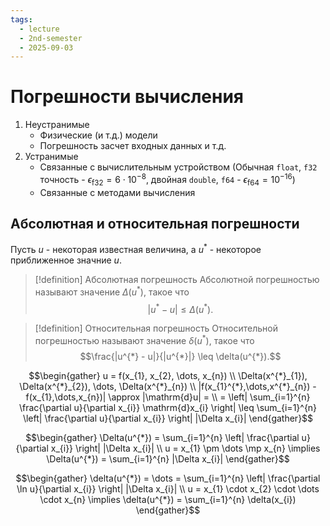 ```yaml
---
tags:
  - lecture
  - 2nd-semester
  - 2025-09-03
---
```


# Погрешности вычисления

1. Неустранимые
	- Физические (и т.д.) модели 
	- Погрешность засчет входных данных и т.д.
2. Устранимые
	- Связанные с вычислительным устройством
		(Обычная `float`, `f32` точность - $\epsilon_{\mathrm{f 32}} = 6\cdot 10 ^{-8}$, двойная `double`, `f64` - $\epsilon_{\mathrm{f 64}} = 10^{-16}$)
	- Связанные с методами вычисления

## Абсолютная и относительная погрешности

Пусть $u$ - некоторая известная величина, а $u^{*}$ - некоторое приближенное значние $u$.

> [!definition] Абсолютная погрешность
> Абсолютной погрешностью называют значение $\Delta (u^{*})$, такое что $$|u^{*} - u| \leq \Delta(u^{*}).$$

> [!definition] Относительная погрешность
> Относительной погрешностью называют значение $\delta(u^{*})$, такое что $$\frac{|u^{*} - u|}{|u^{*}|} \leq \delta(u^{*}).$$

$$\begin{gather}
u = f(x_{1}, x_{2}, \dots, x_{n}) \\
\Delta(x^{*}_{1}), \Delta(x^{*}_{2}), \dots, \Delta(x^{*}_{n})  \\
|f(x_{1}^{*},\dots,x^{*}_{n}) - f(x_{1},\dots,x_{n})| \approx |\mathrm{d}u| = \\
= \left| \sum_{i=1}^{n} \frac{\partial u}{\partial x_{i}} \mathrm{d}x_{i} \right| \leq \sum_{i=1}^{n} \left| \frac{\partial u}{\partial x_{i}} \right| |\Delta x_{i}|
\end{gather}$$

$$\begin{gather}
\Delta(u^{*}) = \sum_{i=1}^{n} \left| \frac{\partial u}{\partial x_{i}} \right| |\Delta x_{i}| \\
u = x_{1} \pm \dots \mp x_{n} \implies \Delta(u^{*}) = \sum_{i=1}^{n} |\Delta x_{i}|
\end{gather}$$

$$\begin{gather}
\delta(u^{*}) = \dots = \sum_{i=1}^{n} \left| \frac{\partial \ln u}{\partial x_{i}} \right| |\Delta x_{i}| \\
u = x_{1} \cdot x_{2} \cdot \dots \cdot x_{n} \implies \delta(u^{*}) = \sum_{i=1}^{n} \delta(x_{i})
\end{gather}$$

